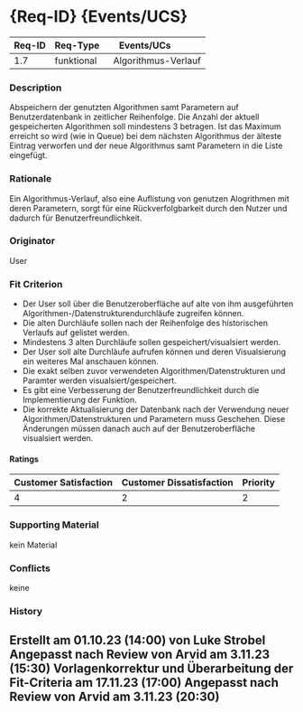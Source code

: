 # {Req-ID} {Events/UCS}

| Req-ID | Req-Type   | Events/UCs          |
|--------|------------|---------------------|
| 1.7    | funktional | Algorithmus-Verlauf |

### Description
Abspeichern der genutzten Algorithmen samt Parametern auf Benutzerdatenbank in zeitlicher Reihenfolge.
Die Anzahl der aktuell gespeicherten Algorithmen soll mindestens 3 betragen.
Ist das Maximum erreicht so wird (wie in Queue) bei dem nächsten Algorithmus der älteste Eintrag verworfen und der neue Algorithmus samt Parametern in die Liste eingefügt.

### Rationale
Ein Algorithmus-Verlauf, also eine Auflistung von genutzen Alogrithmen mit deren Parametern, sorgt für eine Rückverfolgbarkeit durch den Nutzer und dadurch für Benutzerfreundlichkeit.

### Originator
User

### Fit Criterion
- Der User soll über die Benutzeroberfläche auf alte von ihm ausgeführten Algorithmen-/Datenstrukturendurchläufe zugreifen können.
- Die alten Durchläufe sollen nach der Reihenfolge des historischen Verlaufs auf gelistet werden.  
- Mindestens 3 alten Durchläufe sollen gespeichert/visualsiert werden.
- Der User soll alte Durchläufe aufrufen können und deren Visualsierung ein weiteres Mal anschauen können.
- Die exakt selben zuvor verwendeten Algorithmen/Datenstrukturen und Paramter werden visualsiert/gespeichert.
- Es gibt eine Verbesserung der Benutzerfreundlichkeit durch die Implementierung der Funktion.
- Die korrekte Aktualisierung der Datenbank nach der Verwendung neuer Algorithmen/Datenstrukturen und Parametern muss Geschehen. Diese Änderungen müssen danach auch auf der Benutzeroberfläche visualsiert werden.

#### Ratings
| Customer Satisfaction | Customer Dissatisfaction | Priority |
|-----------------------|--------------------------|----------|
| 4                     | 2                        | 2        |

### Supporting Material
kein Material

### Conflicts
keine

### History
Erstellt am 01.10.23 (14:00) von Luke Strobel
Angepasst nach Review von Arvid am 3.11.23 (15:30)
Vorlagenkorrektur und Überarbeitung der Fit-Criteria am 17.11.23 (17:00)
Angepasst nach Review von Arvid am 3.11.23 (20:30)
---
